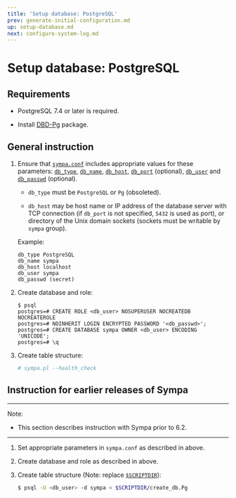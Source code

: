 ```yaml
---
title: 'Setup database: PostgreSQL'
prev: generate-initial-configuration.md
up: setup-database.md
next: configure-system-log.md
---
```


Setup database: PostgreSQL
==========================

Requirements
------------

  * PostgreSQL 7.4 or later is required.

  * Install [DBD-Pg](https://metacpan.org/release/DBD-Pg) package.

General instruction
-------------------

  1. Ensure that [``sympa.conf``](../layout.md#config) includes appropriate
     values for these parameters:
     [``db_type``](/gpldoc/man/sympa.conf.5.html#db_type),
     [``db_name``](/gpldoc/man/sympa.conf.5.html#db_name),
     [``db_host``](/gpldoc/man/sympa.conf.5.html#db_host),
     [``db_port``](/gpldoc/man/sympa.conf.5.html#db_port) (optional),
     [``db_user``](/gpldoc/man/sympa.conf.5.html#db_user) and
     [``db_passwd``](/gpldoc/man/sympa.conf.5.html#db_passwd) (optional).

       * ``db_type`` must be ``PostgreSQL`` or ``Pg`` (obsoleted).

       * ``db_host`` may be host name or IP address of the database server
         with TCP connection (if ``db_port`` is not specified, ``5432`` is
         used as port), or directory of the Unix domain sockets (sockets must
         be writable by ``sympa`` group).

       Example:
       ``` code
       db_type PostgreSQL
       db_name sympa
       db_host localhost
       db_user sympa
       db_passwd (secret)
       ```

  2. Create database and role:
     ```
     $ psql
     postgres=# CREATE ROLE <db_user> NOSUPERUSER NOCREATEDB NOCREATEROLE
     postgres=# NOINHERIT LOGIN ENCRYPTED PASSWORD '<db_passwd>';
     postgres=# CREATE DATABASE sympa OWNER <db_user> ENCODING 'UNICODE';
     postgres=# \q
     ```

  3. Create table structure:
     ``` bash
     # sympa.pl --health_check
     ```

Instruction for earlier releases of Sympa
-----------------------------------------

----
Note:

  * This section describes instruction with Sympa prior to 6.2.

----

  1. Set appropriate parameters in `sympa.conf` as described in above.

  2. Create database and role as described in above.

  3. Create table structure (Note: replace
     [``$SCRIPTDIR``](../layout.md#scriptdir)):

     ``` bash
     $ psql -U <db_user> -d sympa < $SCRIPTDIR/create_db.Pg
     ```

